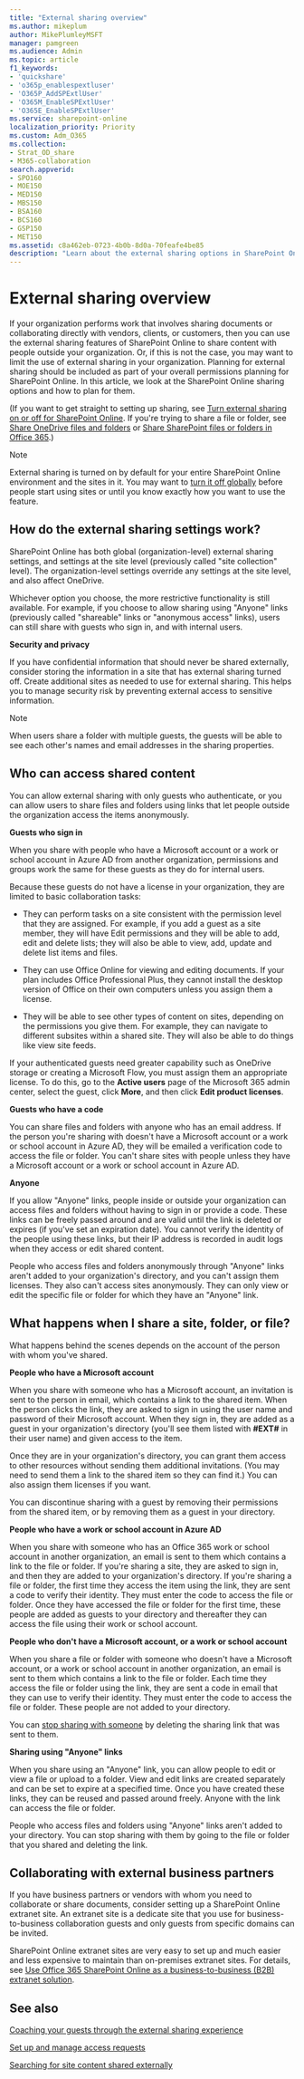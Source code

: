```yaml
---
title: "External sharing overview"
ms.author: mikeplum
author: MikePlumleyMSFT
manager: pamgreen
ms.audience: Admin
ms.topic: article
f1_keywords:
- 'quickshare'
- 'o365p_enablespextluser'
- 'O365P_AddSPExtlUser'
- 'O365M_EnableSPExtlUser'
- 'O365E_EnableSPExtlUser'
ms.service: sharepoint-online
localization_priority: Priority
ms.custom: Adm_O365
ms.collection:  
- Strat_OD_share
- M365-collaboration
search.appverid:
- SPO160
- MOE150
- MED150
- MBS150
- BSA160
- BCS160
- GSP150
- MET150
ms.assetid: c8a462eb-0723-4b0b-8d0a-70feafe4be85
description: "Learn about the external sharing options in SharePoint Online."
---
```


# External sharing overview

If your organization performs work that involves sharing documents or collaborating directly with vendors, clients, or customers, then you can use the external sharing features of SharePoint Online to share content with people outside your organization. Or, if this is not the case, you may want to limit the use of external sharing in your organization. Planning for external sharing should be included as part of your overall permissions planning for SharePoint Online. In this article, we look at the SharePoint Online sharing options and how to plan for them.
  
(If you want to get straight to setting up sharing, see [Turn external sharing on or off for SharePoint Online](turn-external-sharing-on-or-off.md). If you're trying to share a file or folder, see [Share OneDrive files and folders](https://support.office.com/article/9fcc2f7d-de0c-4cec-93b0-a82024800c07) or [Share SharePoint files or folders in Office 365](https://support.office.com/article/1fe37332-0f9a-4719-970e-d2578da4941c).)
  
> [!NOTE]
> External sharing is turned on by default for your entire SharePoint Online environment and the sites in it. You may want to [turn it off globally](turn-external-sharing-on-or-off.md) before people start using sites or until you know exactly how you want to use the feature. 
  
## How do the external sharing settings work?

SharePoint Online has both global (organization-level) external sharing settings, and settings at the site level (previously called "site collection" level). The organization-level settings override any settings at the site level, and also affect OneDrive.
  
Whichever option you choose, the more restrictive functionality is still available. For example, if you choose to allow sharing using "Anyone" links (previously called "shareable" links or "anonymous access" links), users can still share with guests who sign in, and with internal users. 
  
 **Security and privacy**
  
If you have confidential information that should never be shared externally, consider storing the information in a site that has external sharing turned off. Create additional sites as needed to use for external sharing. This helps you to manage security risk by preventing external access to sensitive information.

> [!NOTE]
> When users share a folder with multiple guests, the guests will be able to see each other's names and email addresses in the sharing properties.
  
## Who can access shared content

You can allow external sharing with only guests who authenticate, or you can allow users to share files and folders using links that let people outside the organization access the items anonymously. 
  
 **Guests who sign in**
  
When you share with people who have a Microsoft account or a work or school account in Azure AD from another organization, permissions and groups work the same for these guests as they do for internal users.
  
Because these guests do not have a license in your organization, they are limited to basic collaboration tasks:
  
- They can perform tasks on a site consistent with the permission level that they are assigned. For example, if you add a guest as a site member, they will have Edit permissions and they will be able to add, edit and delete lists; they will also be able to view, add, update and delete list items and files.
    
- They can use Office Online for viewing and editing documents. If your plan includes Office Professional Plus, they cannot install the desktop version of Office on their own computers unless you assign them a license. 
    
- They will be able to see other types of content on sites, depending on the permissions you give them. For example, they can navigate to different subsites within a shared site. They will also be able to do things like view site feeds.
    
If your authenticated guests need greater capability such as OneDrive storage or creating a Microsoft Flow, you must assign them an appropriate license. To do this, go to the **Active users** page of the Microsoft 365 admin center, select the guest, click **More**, and then click **Edit product licenses**.

 **Guests who have a code**

You can share files and folders with anyone who has an email address. If the person you're sharing with doesn't have a Microsoft account or a work or school account in Azure AD, they will be emailed a verification code to access the file or folder. You can't share sites with people unless they have a Microsoft account or a work or school account in Azure AD.
  
 **Anyone**
  
If you allow "Anyone" links, people inside or outside your organization can access files and folders without having to sign in or provide a code. These links can be freely passed around and are valid until the link is deleted or expires (if you've set an expiration date). You cannot verify the identity of the people using these links, but their IP address is recorded in audit logs when they access or edit shared content.
  
People who access files and folders anonymously through "Anyone" links aren't added to your organization's directory, and you can't assign them licenses. They also can't access sites anonymously. They can only view or edit the specific file or folder for which they have an "Anyone" link. 
  
## What happens when I share a site, folder, or file?

What happens behind the scenes depends on the account of the person with whom you've shared.
  
 **People who have a Microsoft account**
  
When you share with someone who has a Microsoft account, an invitation is sent to the person in email, which contains a link to the shared item. When the person clicks the link, they are asked to sign in using the user name and password of their Microsoft account. When they sign in, they are added as a guest in your organization's directory (you'll see them listed with **#EXT#** in their user name) and given access to the item. 
  
Once they are in your organization's directory, you can grant them access to other resources without sending them additional invitations. (You may need to send them a link to the shared item so they can find it.) You can also assign them licenses if you want.
  
You can discontinue sharing with a guest by removing their permissions from the shared item, or by removing them as a guest in your directory.
  
 **People who have a work or school account in Azure AD**
  
When you share with someone who has an Office 365 work or school account in another organization, an email is sent to them which contains a link to the file or folder. If you're sharing a site, they are asked to sign in, and then they are added to your organization's directory. If you're sharing a file or folder, the first time they access the item using the link, they are sent a code to verify their identity. They must enter the code to access the file or folder. Once they have accessed the file or folder for the first time, these people are added as guests to your directory and thereafter they can access the file using their work or school account.
  
**People who don't have a Microsoft account, or a work or school account**

When you share a file or folder with someone who doesn't have a Microsoft account, or a work or school account in another organization, an email is sent to them which contains a link to the file or folder. Each time they access the file or folder using the link, they are sent a code in email that they can use to verify their identity. They must enter the code to access the file or folder. These people are not added to your directory.
  
You can [stop sharing with someone](https://support.office.com/article/0a36470f-d7fe-40a0-bd74-0ac6c1e13323) by deleting the sharing link that was sent to them. 
  
 **Sharing using "Anyone" links**
  
When you share using an "Anyone" link, you can allow people to edit or view a file or upload to a folder. View and edit links are created separately and can be set to expire at a specified time. Once you have created these links, they can be reused and passed around freely. Anyone with the link can access the file or folder.
  
People who access files and folders using "Anyone" links aren't added to your directory. You can stop sharing with them by going to the file or folder that you shared and deleting the link.
  
## Collaborating with external business partners

If you have business partners or vendors with whom you need to collaborate or share documents, consider setting up a SharePoint Online extranet site. An extranet site is a dedicate site that you use for business-to-business collaboration guests and only guests from specific domains can be invited.
  
SharePoint Online extranet sites are very easy to set up and much easier and less expensive to maintain than on-premises extranet sites. For details, see [Use Office 365 SharePoint Online as a business-to-business (B2B) extranet solution](create-b2b-extranet.md).
  
## See also

[Coaching your guests through the external sharing experience](https://techcommunity.microsoft.com/t5/SharePoint-Support-Blog/Coaching-your-guest-users-through-the-External-Sharing/ba-p/182739)
  
[Set up and manage access requests](https://support.office.com/article/94b26e0b-2822-49d4-929a-8455698654b3)
  
[Searching for site content shared externally](/office365/securitycompliance/keyword-queries-and-search-conditions)


